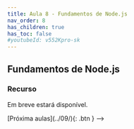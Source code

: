 ```yaml
---
title: Aula 8 - Fundamentos de Node.js
nav_order: 8
has_children: true
has_toc: false
#youtubeId: v552Kpro-sk
---
```


## Fundamentos de Node.js

### Recurso

Em breve estará disponível.

<!--
<span class="fs-3">
#[Slides aqui]({{site.baseurl}}/assets/downloads/01-Apresentacao-da-disciplina.pdf){: .btn }
</span>

{% include youtubePlayer.html id=page.youtubeId %}
-->
<span class="fs-3 float-right">
[Próxima aulas](../09/){: .btn }
</span>
-->
